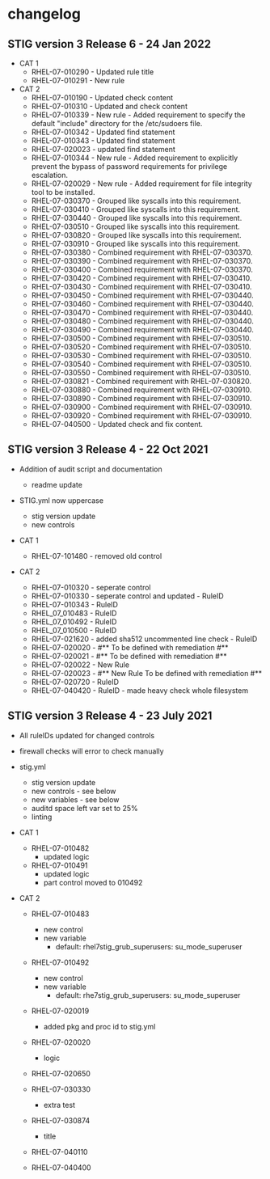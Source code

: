 # changelog

## STIG version 3 Release 6 - 24 Jan 2022

- CAT 1
    - RHEL-07-010290 - Updated rule title
    - RHEL-07-010291 - New rule
- CAT 2
  - RHEL-07-010190 - Updated check content
  - RHEL-07-010310 - Updated and check content
  - RHEL-07-010339 - New rule - Added requirement to specify the default "include" directory for the /etc/sudoers file.
  - RHEL-07-010342 - Updated find statement
  - RHEL-07-010343 - Updated find statement
  - RHEL-07-020023 - updated find statement
  - RHEL-07-010344 - New rule - Added requirement to explicitly prevent the bypass of password requirements for privilege escalation.
  - RHEL-07-020029 - New rule - Added requirement for file integrity tool to be installed.
  - RHEL-07-030370 - Grouped like syscalls into this requirement.
  - RHEL-07-030410 - Grouped like syscalls into this requirement.
  - RHEL-07-030440 - Grouped like syscalls into this requirement.
  - RHEL-07-030510 - Grouped like syscalls into this requirement.
  - RHEL-07-030820 - Grouped like syscalls into this requirement.
  - RHEL-07-030910 - Grouped like syscalls into this requirement.
  - RHEL-07-030380 - Combined requirement with RHEL-07-030370.
  - RHEL-07-030390 - Combined requirement with RHEL-07-030370.
  - RHEL-07-030400 - Combined requirement with RHEL-07-030370.
  - RHEL-07-030420 - Combined requirement with RHEL-07-030410.
  - RHEL-07-030430 - Combined requirement with RHEL-07-030410.
  - RHEL-07-030450 - Combined requirement with RHEL-07-030440.
  - RHEL-07-030460 - Combined requirement with RHEL-07-030440.
  - RHEL-07-030470 - Combined requirement with RHEL-07-030440.
  - RHEL-07-030480 - Combined requirement with RHEL-07-030440.
  - RHEL-07-030490 - Combined requirement with RHEL-07-030440.
  - RHEL-07-030500 - Combined requirement with RHEL-07-030510.
  - RHEL-07-030520 - Combined requirement with RHEL-07-030510.
  - RHEL-07-030530 - Combined requirement with RHEL-07-030510.
  - RHEL-07-030540 - Combined requirement with RHEL-07-030510.
  - RHEL-07-030550 - Combined requirement with RHEL-07-030510.
  - RHEL-07-030821 - Combined requirement with RHEL-07-030820.
  - RHEL-07-030880 - Combined requirement with RHEL-07-030910.
  - RHEL-07-030890 - Combined requirement with RHEL-07-030910.
  - RHEL-07-030900 - Combined requirement with RHEL-07-030910.
  - RHEL-07-030920 - Combined requirement with RHEL-07-030910.
  - RHEL-07-040500 - Updated check and fix content.

## STIG version 3 Release 4 - 22 Oct 2021

- Addition of audit script and documentation
  - readme update

- STIG.yml now uppercase
  - stig version update
  - new controls

- CAT 1
  - RHEL-07-101480 - removed old control
- CAT 2
  - RHEL-07-010320 - seperate control
  - RHEL-07-010330 - seperate control and updated - RuleID
  - RHEL-07-010343 - RuleID
  - RHEL_07_010483 - RuleID
  - RHEL_07_010492 - RuleID
  - RHEL_07_010500 - RuleID
  - RHEL-07-021620 - added sha512 uncommented line check - RuleID
  - RHEL-07-020020 - #** To be defined with remediation #**
  - RHEL-07-020021 - #** To be defined with remediation #**
  - RHEL-07-020022 - New Rule
  - RHEL-07-020023 - #** New Rule To be defined with remediation #**
  - RHEL-07-020720 - RuleID
  - RHEL-07-040420 - RuleID - made heavy check whole filesystem

## STIG version 3 Release 4 - 23 July 2021

- All ruleIDs updated for changed controls
- firewall checks will error to check manually

- stig.yml
  - stig version update
  - new controls - see below
  - new variables - see below
  - auditd space left var set to 25%
  - linting

- CAT 1
  - RHEL-07-010482
    - updated logic
  - RHEL-07-010491
    - updated logic
    - part control moved to 010492
- CAT 2
  - RHEL-07-010483
    - new control
    - new variable
      - default: rhel7stig_grub_superusers: su_mode_superuser

  - RHEL-07-010492
    - new control
    - new variable
      - default: rhe7stig_grub_superusers: su_mode_superuser

  - RHEL-07-020019
    - added pkg and proc id to stig.yml

  - RHEL-07-020020
    - logic

  - RHEL-07-020650

  - RHEL-07-030330
    - extra test

  - RHEL-07-030874
    - title

  - RHEL-07-040110

  - RHEL-07-040400
